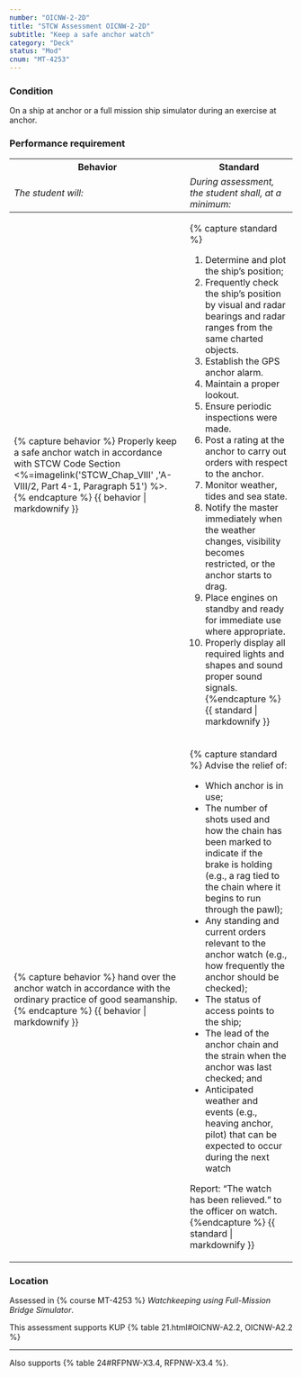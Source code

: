 ```yaml
---
number: "OICNW-2-2D"
title: "STCW Assessment OICNW-2-2D"
subtitle: "Keep a safe anchor watch"
category: "Deck"
status: "Mod"
cnum: "MT-4253"
---
```

### Condition

On a ship at anchor or a full mission ship simulator during an exercise at anchor.

### Performance requirement 

<table width='100%' class='Guidelines'>
 <thead>
 <tr>
     <th class='thirty'>Behavior</th>
     <th class='seventy'>Standard</th>
 </tr>
 <tr>
     <td><em>The student will:</em></td>
     <td><em>During assessment, the student shall, at a minimum:</em></td>
 </tr>
 </thead>
 <tbody>
 

<tr><td>

{% capture behavior %}
Properly keep a safe anchor watch in accordance with STCW Code Section <%=imagelink('STCW_Chap_VIII' ,'A-VIII/2, Part 4-1, Paragraph 51') %>.
{% endcapture %}
{{ behavior | markdownify }}

</td><td>

{% capture standard %}
1. Determine and plot the ship’s position;
2. Frequently check the ship’s position by visual and radar bearings and radar ranges from the same charted objects.
3. Establish the GPS anchor alarm.
4. Maintain a proper lookout.
5. Ensure periodic inspections were made.
6. Post a rating at the anchor to carry out orders with respect to the anchor.
7. Monitor weather, tides and sea state.
8. Notify the master immediately when the weather changes, visibility becomes restricted, or the anchor starts to drag.
9. Place engines on standby and ready for immediate use where appropriate.
10. Properly display all required lights and shapes and sound proper sound signals.
{%endcapture %}
{{ standard | markdownify }}

</td></tr>



<tr><td>

{% capture behavior %}
hand over the  anchor watch in accordance with the ordinary practice of good seamanship.
{% endcapture %}
{{ behavior | markdownify }}

</td><td>

{% capture standard %}
Advise the relief of:

* Which anchor is in use; 
* The number of shots used and how the chain has been marked to indicate if the brake is holding (e.g., a rag tied to the chain where it begins to run through the pawl);  
* Any standing and current orders relevant to the anchor watch (e.g., how frequently the anchor should be checked);  
* The status of access points to the ship;  
* The lead of the anchor chain and the strain when the anchor was last checked; and   
* Anticipated weather and events (e.g., heaving anchor, pilot) that can be expected to occur during the next watch

Report: “The watch has been relieved.” to the officer on watch.
{%endcapture %}
{{ standard | markdownify }}

</td></tr>



 </tbody>
 </table>

### Location

Assessed in  {% course  MT-4253 %}  *Watchkeeping using Full-Mission Bridge Simulator*.

This assessment supports KUP {% table 21.html#OICNW-A2.2, OICNW-A2.2 %}

***

Also supports {% table 24#RFPNW-X3.4,  RFPNW-X3.4 %}.